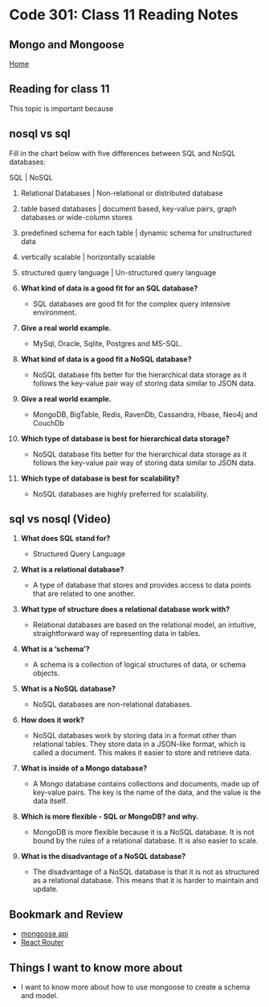 # Code 301: Class 11 Reading Notes

## Mongo and Mongoose

[Home](https://mtorres6739.github.io/reading-notes/)

## Reading for class 11

This topic is important because

## nosql vs sql

Fill in the chart below with five differences between SQL and NoSQL databases:

SQL | NoSQL

1. Relational Databases | Non-relational or distributed database
2. table based databases | document based, key-value pairs, graph databases or wide-column stores
3. predefined schema for each table | dynamic schema for unstructured data
4. vertically scalable | horizontally scalable
5. structured query language | Un-structured query language

1. **What kind of data is a good fit for an SQL database?**

    - SQL databases are good fit for the complex query intensive environment.

2. **Give a real world example.**

    - MySql, Oracle, Sqlite, Postgres and MS-SQL.

3. **What kind of data is a good fit a NoSQL database?**

    - NoSQL database fits better for the hierarchical data storage as it follows the key-value pair way of storing data similar to JSON data.

4. **Give a real world example.**

    - MongoDB, BigTable, Redis, RavenDb, Cassandra, Hbase, Neo4j and CouchDb

5. **Which type of database is best for hierarchical data storage?**

    - NoSQL database fits better for the hierarchical data storage as it follows the key-value pair way of storing data similar to JSON data.

6. **Which type of database is best for scalability?**

    - NoSQL databases are highly preferred for scalability.

## sql vs nosql (Video)

1. **What does SQL stand for?**

    - Structured Query Language

2. **What is a relational database?**

    - A type of database that stores and provides access to data points that are related to one another.

3. **What type of structure does a relational database work with?**

    - Relational databases are based on the relational model, an intuitive, straightforward way of representing data in tables.

4. **What is a ‘schema’?**

    - A schema is a collection of logical structures of data, or schema objects.

5. **What is a NoSQL database?**

    - NoSQL databases are non-relational databases.

6. **How does it work?**

    - NoSQL databases work by storing data in a format other than relational tables. They store data in a JSON-like format, which is called a document. This makes it easier to store and retrieve data.

7. **What is inside of a Mongo database?**

    - A Mongo database contains collections and documents, made up of key-value pairs. The key is the name of the data, and the value is the data itself.

8. **Which is more flexible - SQL or MongoDB? and why.**

    - MongoDB is more flexible because it is a NoSQL database. It is not bound by the rules of a relational database. It is also easier to scale.

9. **What is the disadvantage of a NoSQL database?**

    - The disadvantage of a NoSQL database is that it is not as structured as a relational database. This means that it is harder to maintain and update.

## Bookmark and Review

- [mongoose api](https://mongoosejs.com/docs/api.html#Model)
- [React Router](https://reactrouter.com/web/api/BrowserRouter)

## Things I want to know more about

- I want to know more about how to use mongoose to create a schema and model.
